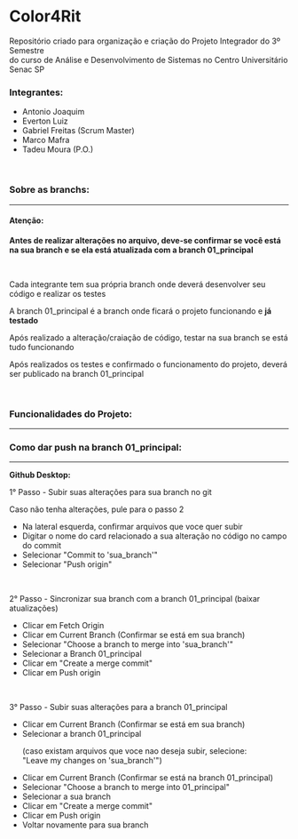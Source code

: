 # Color4Rit
Repositório criado para organização e criação do Projeto Integrador do 3º Semestre <br> do curso de Análise e Desenvolvimento de Sistemas no Centro Universitário Senac SP

<h3>Integrantes: </h3>
<ul>
  <li>Antonio Joaquim</li>
  <li>Everton Luiz</li>
  <li>Gabriel Freitas (Scrum Master)</li>
  <li>Marco Mafra</li>    
  <li>Tadeu Moura (P.O.)</li>
</ul>


<br>

<h3>Sobre as branchs:</h3>
<hr>
<h4>Atenção:</h4>
<p>
  <strong>Antes de realizar alterações no arquivo, deve-se confirmar se você está na sua branch e se ela está atualizada com a branch 01_principal</strong>
</p>
<br>

<p>Cada integrante tem sua própria branch onde deverá desenvolver seu código e realizar os testes</p>
<p>A branch 01_principal é a branch onde ficará o projeto funcionando e <strong>já testado</strong></p>
<p>Após realizado a alteração/craiação de código, testar na sua branch se está tudo funcionando</p>
<p>Após realizados os testes e confirmado o funcionamento do projeto, deverá ser publicado na branch 01_principal</p>
<br>

<h3>Funcionalidades do Projeto:</h3>
<hr>

<h3>Como dar push na branch 01_principal:</h3>
<hr>

<strong>Github Desktop:</strong>
<p> 1° Passo - Subir suas alterações para sua branch no git</p>
<p>Caso não tenha alterações, pule para o passo 2</p>
<ul>
  <li>Na lateral esquerda, confirmar arquivos que voce quer subir</li>
  <li>Digitar o nome do card relacionado a sua alteração no código no campo do commit</li>
  <li>Selecionar "Commit to 'sua_branch'"</li>
  <li>Selecionar "Push origin"</li>
</ul>
<br>

<p> 2° Passo - Sincronizar sua branch com a branch 01_principal (baixar atualizações)</p>
<ul>
  <li>Clicar em Fetch Origin</li>
  <li>Clicar em Current Branch (Confirmar se está em sua branch)</li>
  <li>Selecionar "Choose a branch to merge into 'sua_branch'"</li>
  <li>Selecionar a Branch 01_principal</li>
  <li>Clicar em "Create a merge commit"</li>
  <li>Clicar em Push origin</li>
</ul>
<br>

<p> 3° Passo - Subir suas alterações para a branch 01_principal</p>
<ul>
  <li>Clicar em Current Branch (Confirmar se está em sua branch)</li>
  <li>Selecionar a branch 01_principal </li>
  <p>(caso existam arquivos que voce nao deseja subir, selecione: 
    <br>"Leave my changes on 'sua_branch'")</p>
  <li>Clicar em Current Branch (Confirmar se está na branch 01_principal)</li>
  <li>Selecionar "Choose a branch to merge into 01_principal"</li>
  <li>Selecionar a sua branch</li>
  <li>Clicar em "Create a merge commit"</li>
  <li>Clicar em Push origin</li>
  <li>Voltar novamente para sua branch</li>
</ul>
